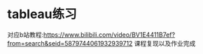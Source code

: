 # tableau练习

对应b站教程:https://www.bilibili.com/video/BV1E4411B7ef?from=search&seid=5879744061932939712
课程复现以及作业完成





